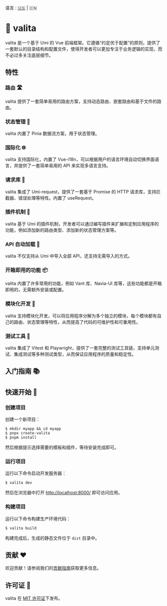 语言 : [🇺🇸](./README.md) | 🇨🇳 

# 🌟 valita

valita 是一个基于 Umi 的 Vue 前端框架。它遵循“约定优于配置”的原则，提供了一套默认的目录结构和配置文件，使得开发者可以更加专注于业务逻辑的实现，而不必过多关注底层细节。

## 特性

### 路由 🛣️

valita 提供了一套简单易用的路由方案，支持动态路由、嵌套路由和基于文件的路由。

### 状态管理 🧬

valita 内置了 Pinia 数据流方案，用于状态管理。

### 国际化 🌐

valita 支持国际化，内置了 Vue-i18n，可以根据用户的语言环境自动切换界面语言，并提供了一套简单易用的 API 来实现多语言支持。

### 请求库 📡

valita 集成了 Umi-request，提供了一套基于 Promise 的 HTTP 请求库，支持拦截器、错误处理等特性。内置了 useRequest。

### 插件机制 🧩

valita 基于 Umi 的插件机制，开发者可以通过编写插件来扩展和定制应用程序的功能，例如添加新的路由类型、添加新的状态管理方案等。

### API 自动加载 🤖

valita 不仅支持从 Umi 中导入全部 API，还支持无需导入的方式。

### 开箱即用的功能 📦

valita 内置了许多常用的功能，例如 Vant 库、Navia-UI 库等，这些功能都是开箱即用的，无需额外安装或配置。

### 模块化开发 🧱

valita 支持模块化开发，可以将应用程序分解为多个独立的模块，每个模块都有自己的路由、状态管理等特性，从而提高了代码的可维护性和可重用性。

### 测试工具 🧪

valita 集成了 Vitest 和 Playwright，提供了一套完整的测试工具链，支持单元测试、集成测试等多种测试类型，从而保证应用程序的质量和稳定性。

## 入门指南 📚

## 快速开始 🚀

### 创建项目

创建一个新项目：

```
$ mkdir myapp && cd myapp
$ pnpx create-valita
$ pnpm install
```

然后根据提示选择需要的模板和插件，等待安装完成即可。

### 运行项目

运行以下命令启动开发服务器：

```
$ valita dev
```

然后在浏览器中打开 [http://localhost:8000/](http://localhost:8000/) 即可访问应用。

### 构建项目

运行以下命令构建生产环境代码：

```
$ valita build
```

构建完成后，生成的静态文件位于 `dist` 目录中。

## 贡献 ❤️

欢迎贡献！请参阅我们的[贡献指南](./CONTRIBUTING.zh-CN.md)获取更多信息。

## 许可证 📜

valita 在 [MIT 许可证](./LICENSE)下发布。